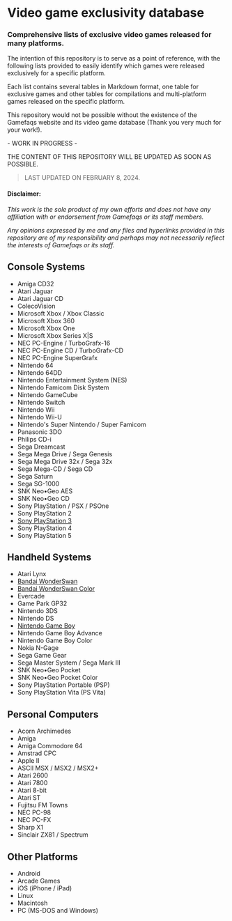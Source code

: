 
# Video game exclusivity database

### Comprehensive lists of exclusive video games released for many platforms.

The intention of this repository is to serve as a point of reference, with the following lists provided to easily identify which games were released exclusively for a specific platform. 

Each list contains several tables in Markdown format, one table for exclusive games and other tables for compilations and multi-platform games released on the specific platform.

This repository would not be possible without the existence of the Gamefaqs website and its video game database (Thank you very much for your work!).

 \- WORK IN PROGRESS - 

THE CONTENT OF THIS REPOSITORY WILL BE UPDATED AS SOON AS POSSIBLE.

> LAST UPDATED ON FEBRUARY 8, 2024.

#### Disclaimer:

*This work is the sole product of my own efforts and does not have any affiliation with or endorsement from Gamefaqs or its staff members.* 

*Any opinions expressed by me and any files and hyperlinks provided in this repository are of my responsibility and perhaps may not necessarily reflect the interests of Gamefaqs or its staff.*

## Console Systems

 - Amiga CD32
 - Atari Jaguar
 - Atari Jaguar CD
 - ColecoVision
 - Microsoft Xbox / Xbox Classic
 - Microsoft Xbox 360
 - Microsoft Xbox One
 - Microsoft Xbox Series X|S
 - NEC PC-Engine / TurboGrafx-16
 - NEC PC-Engine CD / TurboGrafx-CD
 - NEC PC-Engine SuperGrafx
 - Nintendo 64
 - Nintendo 64DD
 - Nintendo Entertainment System (NES)
 - Nintendo Famicom Disk System
 - Nintendo GameCube
 - Nintendo Switch
 - Nintendo Wii
 - Nintendo Wii-U
 - Nintendo's Super Nintendo / Super Famicom
 - Panasonic 3DO
 - Philips CD-i
 - Sega Dreamcast
 - Sega Mega Drive / Sega Genesis
 - Sega Mega Drive 32x / Sega 32x
 - Sega Mega-CD / Sega CD
 - Sega Saturn
 - Sega SG-1000
 - SNK Neo•Geo AES
 - SNK Neo•Geo CD
 - Sony PlayStation / PSX / PSOne
 - Sony PlayStation 2
 - [Sony PlayStation 3](/Tables/PlayStation%203.md)
 - Sony PlayStation 4
 - Sony PlayStation 5

## Handheld Systems

 - Atari Lynx
 - [Bandai WonderSwan](/Tables/WonderSwan.md)
 - [Bandai WonderSwan Color](/Tables/WonderSwan%20Color.md)
 - Evercade
 - Game Park GP32
 - Nintendo 3DS
 - Nintendo DS
 - [Nintendo Game Boy](/Tables/Game%20Boy.md)
 - Nintendo Game Boy Advance
 - Nintendo Game Boy Color
 - Nokia N-Gage
 - Sega Game Gear
 - Sega Master System / Sega Mark III
 - SNK Neo•Geo Pocket
 - SNK Neo•Geo Pocket Color
 - Sony PlayStation Portable (PSP)
 - Sony PlayStation Vita (PS Vita)

## Personal Computers

 - Acorn Archimedes
 - Amiga
 - Amiga Commodore 64
 - Amstrad CPC
 - Apple II
 - ASCII MSX / MSX2 / MSX2+
 - Atari 2600
 - Atari 7800
 - Atari 8-bit
 - Atari ST
 - Fujitsu FM Towns
 - NEC PC-98
 - NEC PC-FX
 - Sharp X1
 - Sinclair ZX81 / Spectrum

## Other Platforms

 - Android
 - Arcade Games
 - iOS (iPhone / iPad)
 - Linux
 - Macintosh
 - PC (MS-DOS and Windows)

